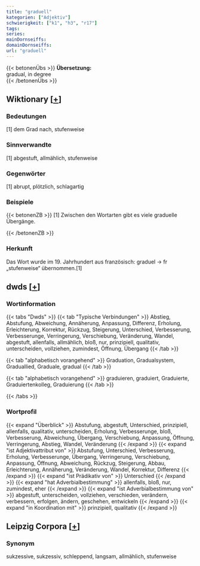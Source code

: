 ```yaml
---
title: "graduell"
kategorien: ["Adjektiv"]
schwierigkeit: ["k1", "h3", "r17"]
tags:
series:
mainDornseiffs:
domainDornseiffs:
url: "graduell"
---
```


{{< betonenÜbs >}}
**Übersetzung:**  
gradual, in  degree  
{{< /betonenÜbs >}}

## Wiktionary [[+](https://de.wiktionary.org/wiki/graduell)]

### Bedeutungen
[1] dem Grad nach, stufenweise  

### Sinnverwandte
[1] abgestuft, allmählich, stufenweise  

### Gegenwörter
[1] abrupt, plötzlich, schlagartig  

### Beispiele
{{< betonenZB >}}
[1] Zwischen den Wortarten gibt es viele graduelle Übergänge.  

{{< /betonenZB >}}
### Herkunft
Das Wort wurde im 19. Jahrhundert aus französisch: graduel → fr „stufenweise“ übernommen.[1]  



## dwds [[+](https://www.dwds.de/wb/graduell)]

### Wortinformation
{{< tabs "Dwds" >}}
{{< tab "Typische Verbindungen" >}}
Abstieg, Abstufung, Abweichung, Annäherung, Anpassung, Differenz, Erholung, Erleichterung, Korrektur, Rückzug, Steigerung, Unterschied, Verbesserung, Verbesserunge, Verringerung, Verschiebung, Veränderung, Wandel, abgestuft, allenfalls, allmählich, bloß, nur, prinzipiell, qualitativ, unterscheiden, vollziehen, zumindest, Öffnung, Übergang
{{< /tab >}}

{{< tab "alphabetisch vorangehend" >}}
Graduation, Gradualsystem, Graduallied, Graduale, gradual
{{< /tab >}}

{{< tab "alphabetisch vorangehend" >}}
graduieren, graduiert, Graduierte, Graduiertenkolleg, Graduierung
{{< /tab >}}

{{< /tabs >}}

### Wortprofil
{{< expand "Überblick" >}} Abstufung, abgestuft, Unterschied, prinzipiell, allenfalls, qualitativ, unterscheiden, Erholung, Verbesserunge, bloß, Verbesserung, Abweichung, Übergang, Verschiebung, Anpassung, Öffnung, Verringerung, Abstieg, Wandel, Veränderung {{< /expand >}}
{{< expand "ist Adjektivattribut von" >}} Abstufung, Unterschied, Verbesserung, Erholung, Verbesserunge, Übergang, Verringerung, Verschiebung, Anpassung, Öffnung, Abweichung, Rückzug, Steigerung, Abbau, Erleichterung, Annäherung, Veränderung, Wandel, Korrektur, Differenz {{< /expand >}}
{{< expand "ist Prädikativ von" >}} Unterschied {{< /expand >}}
{{< expand "hat Adverbialbestimmung" >}} allenfalls, bloß, nur, zumindest, eher {{< /expand >}}
{{< expand "ist Adverbialbestimmung von" >}} abgestuft, unterscheiden, vollziehen, verschieden, verändern, verbessern, erfolgen, ändern, geschehen, entwickeln {{< /expand >}}
{{< expand "in Koordination mit" >}} prinzipiell, qualitativ {{< /expand >}}

## Leipzig Corpora [[+](https://corpora.uni-leipzig.de/en/res?word=graduell&corpusId=deu_newscrawl-public_2018)]


### Synonym
sukzessive, sukzessiv, schleppend, langsam, allmählich, stufenweise


